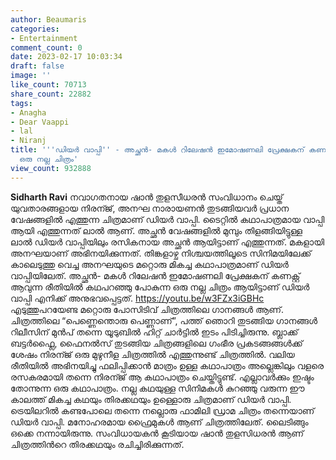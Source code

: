 ```yaml
---
author: Beaumaris
categories:
- Entertainment
comment_count: 0
date: 2023-02-17 10:03:34
draft: false
image: ''
like_count: 70713
share_count: 22882
tags:
- Anagha
- Dear Vaappi
- lal
- Niranj
title: '''ഡിയര്‍ വാപ്പി'' - അച്ഛന്‍- മകള്‍ റിലേഷന്‍ ഇമോഷണലി പ്രേക്ഷകന് കണക്റ്റ് ആവുന്ന
  ഒരു നല്ല ചിത്രം'
view_count: 932888
---
```


**Sidharth Ravi** നവാഗതനായ ഷാന്‍ തുളസീധരന്‍ സംവിധാനം ചെയ്ത് യുവതാരങ്ങളായ നിരന്ജ്, അനഘ നാരായണന്‍ തുടങ്ങിയവര്‍ പ്രധാന വേഷങ്ങളില്‍ എത്തുന്ന ചിത്രമാണ് ഡിയര്‍ വാപ്പി. ടൈറ്റില്‍ കഥാപാത്രമായ വാപ്പി ആയി എത്തുന്നത് ലാല്‍ ആണ്. അച്ഛന്‍ വേഷങ്ങളില്‍ മുമ്പും തിളങ്ങിയിട്ടുള്ള ലാല്‍ ഡിയര്‍ വാപ്പിയിലും രസികനായ അച്ഛന്‍ ആയിട്ടാണ് എത്തുന്നത്. മകളായി അനഘയാണ് അഭിനയിക്കുന്നത്. തിങ്കളാഴ്ച നിശ്ചയത്തിലൂടെ സിനിമയിലേക്ക് കാലെടുത്തു വെച്ച അനഘയുടെ മറ്റൊരു മികച്ച കഥാപാത്രമാണ് ഡിയര്‍ വാപ്പിയിലേത്. അച്ഛന്‍- മകള്‍ റിലേഷന്‍ ഇമോഷണലി പ്രേക്ഷകന് കണക്റ്റ് ആവുന്ന രീതിയില്‍ കഥപറഞ്ഞു പോകുന്ന ഒരു നല്ല ചിത്രം ആയിട്ടാണ് ഡിയര്‍ വാപ്പി എനിക്ക് അനുഭവപ്പെട്ടത്. https://youtu.be/w3FZx3iGBHc എടുത്തുപറയേണ്ട മറ്റൊരു പോസിടിവ് ചിത്രത്തിലെ ഗാനങ്ങള്‍ ആണ്. ചിത്രത്തിലെ “പെണ്ണെന്തൊരു പെണ്ണാണ്‌”, പത്ത് ഞൊറി തുടങ്ങിയ ഗാനങ്ങള്‍ റിലീസിന് മുന്‍പ് തന്നെ യൂടുബില്‍ ഹിറ്റ് ചാര്‍ട്ടില്‍ ഇടം പിടിച്ചിരുന്നു. ബ്ലാക്ക്‌ ബട്ടര്‍ഫ്ലൈ, ഫൈനല്‍സ് തുടങ്ങിയ ചിത്രങ്ങളിലെ ഗംഭീര പ്രകടങ്ങങ്ങള്‍ക്ക് ശേഷം നിരന്ജ് ഒരു മുഴുനീള ചിത്രത്തില്‍ എത്തുന്നുണ്ട് ചിത്രത്തില്‍. വലിയ രീതിയില്‍ അഭിനയിച്ചു ഫലിപ്പിക്കാന്‍ മാത്രം ഉള്ള കഥാപാത്രം അല്ലെങ്കിലും വളരെ രസകരമായി തന്നെ നിരന്ജ് ആ കഥാപാത്രം ചെയ്തിട്ടുണ്ട്. എല്ലാവര്‍ക്കും ഇഷ്ടം തോന്നുന്ന ഒരു കഥാപാത്രം. നല്ല കഥയുള്ള സിനിമകള്‍ കുറഞ്ഞു വരുന്ന ഈ കാലത്ത് മികച്ച കഥയും തിരക്കഥയും ഉള്ളൊരു ചിത്രമാണ് ഡിയര്‍ വാപ്പി. ട്രെയിലറില്‍ കണ്ടപോലെ തന്നെ നല്ലൊരു ഫാമിലി ഡ്രാമ ചിത്രം തന്നെയാണ് ഡിയര്‍ വാപ്പി. മനോഹരമായ ഫ്രൈമുകള്‍ ആണ് ചിത്രത്തിലേത്. ലൈടിങ്ങും ഒക്കെ നന്നായിരുന്നു. സംവിധായകന്‍ കൂടിയായ ഷാന്‍ തുളസിധരന്‍ ആണ് ചിത്രത്തിന്‍റെ തിരക്കഥയും രചിച്ചിരിക്കുന്നത്.